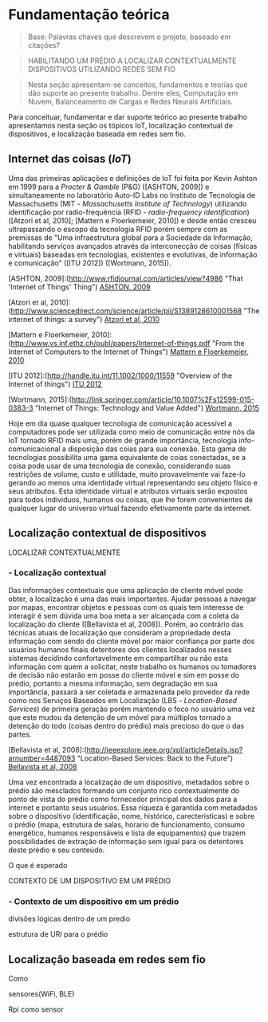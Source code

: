 
# Fundamentação teórica

> Base: Palavras chaves que descrevem o projeto, baseado em citações?

> HABILITANDO UM PRÉDIO A LOCALIZAR CONTEXTUALMENTE DISPOSITIVOS UTILIZANDO REDES SEM FIO

> Nesta seção apresentam-se conceitos, fundamentos e teorias que dão suporte
ao presente trabalho. Dentre eles, Computação em Nuvem, Balanceamento de Cargas
e Redes Neurais Artificiais.

Para conceituar, fundamentar e dar suporte teórico ao presente trabalho
apresentamos nesta seção os tópicos IoT, localização contextual de dispositivos,
e localização baseada em redes sem fio.

## Internet das coisas (*IoT*)

Uma das primeiras aplicações e definições de IoT foi feita por Kevin Ashton em
1999 para a *Procter & Gamble* (P&G) ([ASHTON, 2009]) e simultaneamente no
laboratório Auto-ID Labs no Instituto de Tecnologia de Massachusetts (MIT -
*Massachusetts Institute of Technology*) utilizando identificação por
radio-frequência (RFID - *radio-frequency identification*) ([Atzori et al,
2010]; [Mattern e Floerkemeier, 2010]) e desde então cresceu ultrapassando o
escopo da tecnologia RFID porém sempre com as premissas de "Uma infraestrutura
global para a Sociedade da Informação, habilitando serviços avançados através da
interconecção de coisas (físicas e virtuais) baseadas em tecnologias, existentes
e evolutivas, de informação e comunicação" ([ITU 2012]) ([Wortmann, 2015]).

[ASHTON, 2009]:(<http://www.rfidjournal.com/articles/view?4986> "That 'Internet of Things' Thing")
[ASHTON, 2009](<http://www.rfidjournal.com/articles/view?4986> "That 'Internet of Things' Thing")

[Atzori et al, 2010]:(<http://www.sciencedirect.com/science/article/pii/S1389128610001568> "The internet of things: a survey")
[Atzori et al, 2010](<http://www.sciencedirect.com/science/article/pii/S1389128610001568> "The internet of things: a survey")

[Mattern e Floerkemeier, 2010]:(<http://www.vs.inf.ethz.ch/publ/papers/Internet-of-things.pdf> "From the Internet of Computers to the Internet of Things")
[Mattern e Floerkemeier, 2010](<http://www.vs.inf.ethz.ch/publ/papers/Internet-of-things.pdf> "From the Internet of Computers to the Internet of Things")

[ITU 2012]:(<http://handle.itu.int/11.1002/1000/11559> "Overview of the Internet of things")
[ITU 2012](<http://handle.itu.int/11.1002/1000/11559> "Overview of the Internet of things")

[Wortmann, 2015]:(<http://link.springer.com/article/10.1007%2Fs12599-015-0383-3> "Internet of Things: Technology and Value Added")
[Wortmann, 2015](<http://link.springer.com/article/10.1007%2Fs12599-015-0383-3> "Internet of Things: Technology and Value Added")

Hoje em dia quase qualquer tecnologia de comunicação acessível a computadores
pode ser utilizada como meio de comunicação entre nós da IoT tornado RFID mais
uma, porém de grande importância, tecnologia info-comunicacional a disposição
das coias para sua conexão. Esta gama de tecnologias possibilita uma gama
equivalente de coias conectadas, se a coisa pode usar de uma tecnologia de
conexão, considerando suas restrições de volume, custo e utilidade, muito
provavelmente vai faze-lo gerando ao menos uma identidade virtual representando
seu objeto físico e seus atributos. Esta identidade virtual e atributos virtuais
serão expostos para todos individuos, humanos ou coisas, que lhe forem
convenientes de qualquer lugar do universo virtual fazendo efetivamente parte da
internet.

## Localização contextual de dispositivos

LOCALIZAR CONTEXTUALMENTE

### - Localização contextual

Das informações contextuais que uma aplicação de cliente móvel pode obter, a
localização é uma das mais importantes. Ajudar pessoas a navegar por mapas,
encontrar objetos e pessoas com os quais tem interesse de interagir é sem dúvida
uma boa meta a ser alcançada com a coleta da localização do cliente ([Bellavista
et al, 2008]). Porém, ao contrário das técnicas atuais de localização que
consideram a propriedade desta informação com sendo do cliente móvel por maior
confiança por parte dos usuários humanos finais detentores dos clientes
localizados nesses sistemas decidindo confortavelmente em compartilhar ou não
esta informação com quem a solicitar, neste trabalho os humanos ou tomadores de
decisão não estarão em posse do cliente móvel e sim em posse do prédio, portanto
a mesma informação, sem degradação em sua importância, passará a ser coletada e
armazenada pelo provedor da rede como nos Serviços Baseados em Localização (LBS -
*Location-Based Services*) de primeira geração porém mantendo o foco no usuário
uma vez que este mudou da detenção de um móvel para múltiplos tornado a detenção
do todo (coisas dentro do prédio) mais precioso do que o das partes.

[Bellavista et al, 2008]:(<http://ieeexplore.ieee.org/xpl/articleDetails.jsp?arnumber=4487093> "Location-Based Services: Back to the Future")
[Bellavista et al, 2008](<http://ieeexplore.ieee.org/xpl/articleDetails.jsp?arnumber=4487093> "Location-Based Services: Back to the Future")

Uma vez encontrada a localização de um dispositivo, metadados sobre o prédio são
mesclados formando um conjunto rico contextualmente do ponto de vista do prédio
como fornecedor principal dos dados para a internet e portanto seus usuários.
Essa riqueza é garantida com metadados sobre o dispositivo (identificação, nome,
histórico, carecteristicas) e sobre o prédio (mapa, estrutura de salas, horario
de funcionamento, consumo energético, humanos responsáveis e lista de
equipamentos) que trazem possibilidades de extração de informação sem igual para
os detentores deste prédio e seu conteúdo.

O que é esperado

CONTEXTO DE UM DISPOSITIVO EM UM PRÉDIO
### - Contexto de um dispositivo em um prédio

divisões lógicas dentro de um predio

estrutura de URI para o prédio

## Localização baseada em redes sem fio

Como

sensores(WiFi, BLE)

Rpi como sensor
